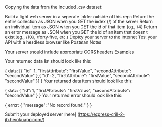 Copying the data from the included .csv dataset:

Build a light web server in a seperate folder outside of this repo
Return the entire collection as JSON when you GET the index (/) of the server
Return an individual item as JSON when you GET the id of that item (eg., /4)
Return an error message as JSON when you GET the id of an item that doesn't exist (eg., /100, /forty-five, etc.)
Deploy your server to the internet
Test your API with a headless browser like Postman
Notes

Your server should include appropriate CORS headers
Examples

Your returned data list should look like this:

{
    data: [{
        "id": 1,
        "firstAttribute": "firstValue",
        "secondAttribute": "secondValue"
    },{
        "id": 2,
        "firstAttribute": "firstValue",
        "secondAttribute": "secondValue"
    }]
}
Your returned data item should look like this:

{
    data: {
        "id": 1,
        "firstAttribute": "firstValue",
        "secondAttribute": "secondValue"
    }
}
Your returned error should look like this:

{
    error: {
        "message": "No record found!"
    }
}

Submit your deployed server [here] (https://express-drill-2-jb.herokuapp.com/)